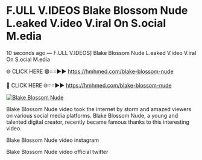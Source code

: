 # F.ULL V.IDEOS Blake Blossom Nude L.eaked V.ideo V.iral On S.ocial M.edia

10 seconds ago — F.ULL V.IDEOS] Blake Blossom Nude L.eaked V.ideo V.iral On S.ocial M.edia

🌐 CLICK HERE 🟢==►► https://hmhmed.com/blake-blossom-nude

🔴 CLICK HERE 🌐==►► https://hmhmed.com/blake-blossom-nude

[![Blake Blossom Nude](https://i.imgur.com/dJHk4Zq.gif)](https://hmhmed.com/blake-blossom-nude)

Blake Blossom Nude video took the internet by storm and amazed viewers on various social media platforms. Blake Blossom Nude, a young and talented digital creator, recently became famous thanks to this interesting video.

Blake Blossom Nude video instagram

Blake Blossom Nude video official twitter